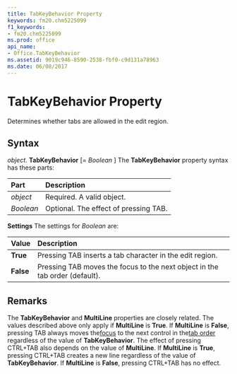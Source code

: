 ```yaml
---
title: TabKeyBehavior Property
keywords: fm20.chm5225099
f1_keywords:
- fm20.chm5225099
ms.prod: office
api_name:
- Office.TabKeyBehavior
ms.assetid: 9019c946-8590-2538-fbf0-c9d131a78963
ms.date: 06/08/2017
---
```



# TabKeyBehavior Property



Determines whether tabs are allowed in the edit region.

## Syntax

_object_. **TabKeyBehavior** [= _Boolean_ ]
The  **TabKeyBehavior** property syntax has these parts:


|**Part**|**Description**|
|:-----|:-----|
| _object_|Required. A valid object.|
| _Boolean_|Optional. The effect of pressing TAB.|

 **Settings**
The settings for  _Boolean_ are:


|**Value**|**Description**|
|:-----|:-----|
|**True**|Pressing TAB inserts a tab character in the edit region.|
|**False**|Pressing TAB moves the focus to the next object in the tab order (default).|

## Remarks

The  **TabKeyBehavior** and **MultiLine** properties are closely related. The values described above only apply if **MultiLine** is **True**. If **MultiLine** is **False**, pressing TAB always moves the[focus](../../Glossary/vbe-glossary.md#focus) to the next control in the[tab order](../../Glossary/vbe-glossary.md#tab-order) regardless of the value of **TabKeyBehavior**.
The effect of pressing CTRL+TAB also depends on the value of  **MultiLine**. If **MultiLine** is **True**, pressing CTRL+TAB creates a new line regardless of the value of **TabKeyBehavior**. If **MultiLine** is **False**, pressing CTRL+TAB has no effect.

